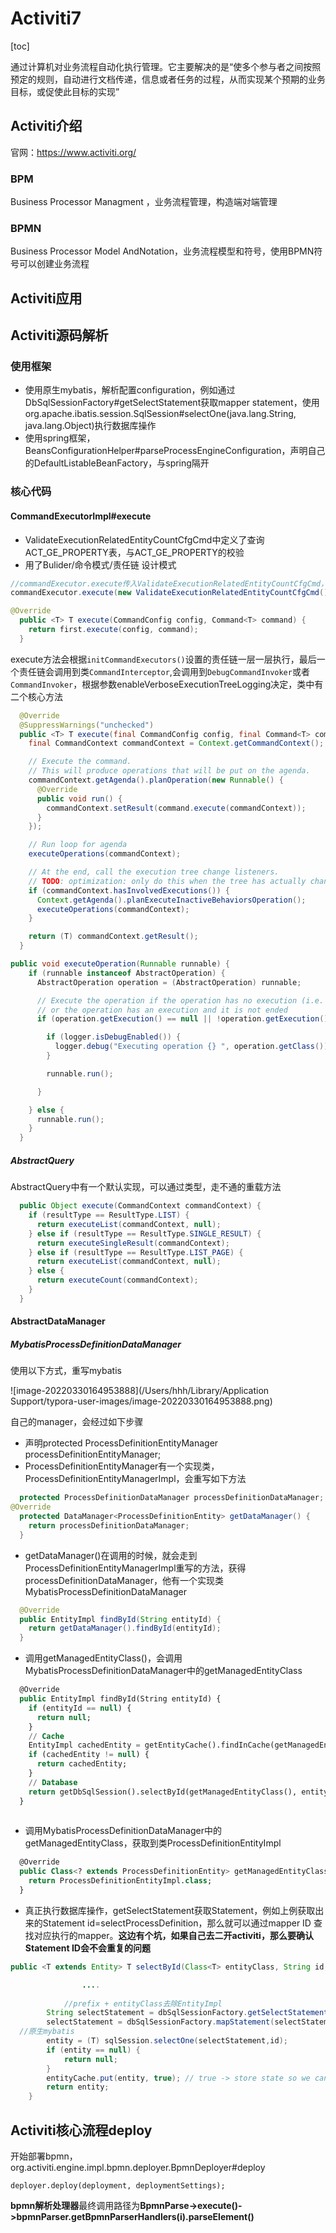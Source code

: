 

# Activiti7

[toc]

通过计算机对业务流程自动化执行管理。它主要解决的是“使多个参与者之间按照预定的规则，自动进行文档传递，信息或者任务的过程，从而实现某个预期的业务目标，或促使此目标的实现”

## Activiti介绍

官网：https://www.activiti.org/

### BPM

Business Processor Managment ，业务流程管理，构造端对端管理

### BPMN

Business Processor Model AndNotation，业务流程模型和符号，使用BPMN符号可以创建业务流程

## Activiti应用



## Activiti源码解析

### 使用框架

- 使用原生mybatis，解析配置configuration，例如通过DbSqlSessionFactory#getSelectStatement获取mapper statement，使用org.apache.ibatis.session.SqlSession#selectOne(java.lang.String, java.lang.Object)执行数据库操作
- 使用spring框架，BeansConfigurationHelper#parseProcessEngineConfiguration，声明自己的DefaultListableBeanFactory，与spring隔开

### 核心代码

#### CommandExecutorImpl#execute

- ValidateExecutionRelatedEntityCountCfgCmd中定义了查询ACT_GE_PROPERTY表，与ACT_GE_PROPERTY的校验
- 用了Bulider/命令模式/责任链 设计模式

```java
//commandExecutor.execute传入ValidateExecutionRelatedEntityCountCfgCmd，经过责任链，然后掉到Cmd的execute，结束
commandExecutor.execute(new ValidateExecutionRelatedEntityCountCfgCmd());//核心代码  

@Override
  public <T> T execute(CommandConfig config, Command<T> command) {
    return first.execute(config, command);
  }
```

execute方法会根据`initCommandExecutors()`设置的责任链一层一层执行，最后一个责任链会调用到类`CommandInterceptor`,会调用到`DebugCommandInvoker`或者`CommandInvoker`，根据参数enableVerboseExecutionTreeLogging决定，类中有二个核心方法

```java
  @Override
  @SuppressWarnings("unchecked")
  public <T> T execute(final CommandConfig config, final Command<T> command) {
    final CommandContext commandContext = Context.getCommandContext();

    // Execute the command.
    // This will produce operations that will be put on the agenda.
    commandContext.getAgenda().planOperation(new Runnable() {
      @Override
      public void run() {
        commandContext.setResult(command.execute(commandContext));
      }
    });

    // Run loop for agenda
    executeOperations(commandContext);

    // At the end, call the execution tree change listeners.
    // TODO: optimization: only do this when the tree has actually changed (ie check dbSqlSession).
    if (commandContext.hasInvolvedExecutions()) {
      Context.getAgenda().planExecuteInactiveBehaviorsOperation();
      executeOperations(commandContext);
    }

    return (T) commandContext.getResult();
  }

public void executeOperation(Runnable runnable) {
    if (runnable instanceof AbstractOperation) {
      AbstractOperation operation = (AbstractOperation) runnable;

      // Execute the operation if the operation has no execution (i.e. it's an operation not working on a process instance)
      // or the operation has an execution and it is not ended
      if (operation.getExecution() == null || !operation.getExecution().isEnded()) {

        if (logger.isDebugEnabled()) {
          logger.debug("Executing operation {} ", operation.getClass());
        }

        runnable.run();

      }

    } else {
      runnable.run();
    }
  }
```

##### AbstractQuery

AbstractQuery中有一个默认实现，可以通过类型，走不通的重载方法

```java
  public Object execute(CommandContext commandContext) {
    if (resultType == ResultType.LIST) {
      return executeList(commandContext, null);
    } else if (resultType == ResultType.SINGLE_RESULT) {
      return executeSingleResult(commandContext);
    } else if (resultType == ResultType.LIST_PAGE) {
      return executeList(commandContext, null);
    } else {
      return executeCount(commandContext);
    }
  }
```



#### AbstractDataManager

##### MybatisProcessDefinitionDataManager

使用以下方式，重写mybatis

![image-20220330164953888](/Users/hhh/Library/Application Support/typora-user-images/image-20220330164953888.png)



自己的manager，会经过如下步骤

- 声明protected ProcessDefinitionEntityManager processDefinitionEntityManager;
- ProcessDefinitionEntityManager有一个实现类，ProcessDefinitionEntityManagerImpl，会重写如下方法

```java
  protected ProcessDefinitionDataManager processDefinitionDataManager;  
@Override
  protected DataManager<ProcessDefinitionEntity> getDataManager() {
    return processDefinitionDataManager;
  }
```

- getDataManager()在调用的时候，就会走到ProcessDefinitionEntityManagerImpl重写的方法，获得processDefinitionDataManager，他有一个实现类MybatisProcessDefinitionDataManager

```java
  @Override
  public EntityImpl findById(String entityId) {
    return getDataManager().findById(entityId);
  }
```

- 调用getManagedEntityClass()，会调用MybatisProcessDefinitionDataManager中的getManagedEntityClass

```sql
  @Override
  public EntityImpl findById(String entityId) {
    if (entityId == null) {
      return null;
    }
    // Cache
    EntityImpl cachedEntity = getEntityCache().findInCache(getManagedEntityClass(), entityId);
    if (cachedEntity != null) {
      return cachedEntity;
    }
    // Database
    return getDbSqlSession().selectById(getManagedEntityClass(), entityId, false);
  }
 
```

- 调用MybatisProcessDefinitionDataManager中的getManagedEntityClass，获取到类ProcessDefinitionEntityImpl

```sql
  @Override
  public Class<? extends ProcessDefinitionEntity> getManagedEntityClass() {
    return ProcessDefinitionEntityImpl.class;
  }
```

- 真正执行数据库操作，getSelectStatement获取Statement，例如上例获取出来的Statement id=selectProcessDefinition，那么就可以通过mapper ID 查找对应执行的mapper。**这边有个坑，如果自己去二开activiti，那么要确认Statement ID会不会重复的问题**

```java
public <T extends Entity> T selectById(Class<T> entityClass, String id, boolean useCache) {

				....
          
  			//prefix + entityClass去除EntityImpl
        String selectStatement = dbSqlSessionFactory.getSelectStatement(entityClass);
        selectStatement = dbSqlSessionFactory.mapStatement(selectStatement);
  //原生mybatis
        entity = (T) sqlSession.selectOne(selectStatement,id);
        if (entity == null) {
            return null;
        }
        entityCache.put(entity, true); // true -> store state so we can see later if it is updated later on
        return entity;
    }
```

## Activiti核心流程deploy

开始部署bpmn，org.activiti.engine.impl.bpmn.deployer.BpmnDeployer#deploy

```
deployer.deploy(deployment, deploymentSettings);
```

**bpmn解析处理器**最终调用路径为**BpmnParse->execute()->bpmnParser.getBpmnParserHandlers(i).parseElement()**



